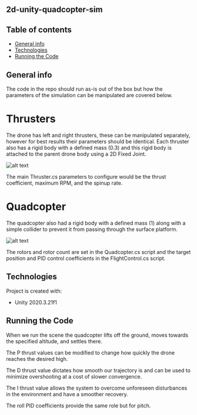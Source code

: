## 2d-unity-quadcopter-sim

## Table of contents

- [General info](#general-info)
- [Technologies](#technologies)
- [Running the Code](#running-the-code)

## General info

The code in the repo should run as-is out of the box but how the parameters of the simulation can be manipulated are covered below.

# Thrusters

The drone has left and right thrusters, these can be manipulated separately, however for best results their parameters should be identical. Each thruster also has a rigid body with a defined mass (0.3) and this rigid body is attached to the parent drone body using a 2D Fixed Joint.

![alt text](https://cdn-images-1.medium.com/max/800/1*9xIpEFJhUD_xvHlHsjfBVg.png)

The main Thruster.cs parameters to configure would be the thrust coefficient, maximum RPM, and the spinup rate.

# Quadcopter

The quadcopter also had a rigid body with a defined mass (1) along with a simple collider to prevent it from passing through the surface platform.

![alt text](https://cdn-images-1.medium.com/max/800/1*oW0ooqAlULV2XLiezIKKQg.png)

The rotors and rotor count are set in the Quadcopter.cs script and the target position and PID control coefficients in the FlightControl.cs script.

## Technologies

Project is created with:

- Unity 2020.3.21f1

## Running the Code

When we run the scene the quadcopter lifts off the ground, moves towards the specified altitude, and settles there.

The P thrust values can be modified to change how quickly the drone reaches the desired high.

The D thrust value dictates how smooth our trajectory is and can be used to minimize overshooting at a cost of slower convergence.

The I thrust value allows the system to overcome unforeseen disturbances in the environment and have a smoother recovery.

The roll PID coefficients provide the same role but for pitch.
